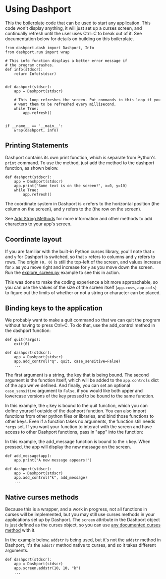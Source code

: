# Using Dashport

This the [boilerplate](examples/boilerplate.py) code that can be used to start any application. This code won't display anything, it will just set up a curses screen, and continually refresh until the user uses Ctrl+C to break out of it. See documentation below for details on building on this boilerplate.

```
from dashport.dash import Dashport, Info
from dashport.run import wrap

# This info function displays a better error message if
# the program crashes.
def info(stdscr):
    return Info(stdscr)


def dashport(stdscr):
    app = Dashport(stdscr)

    # This loop refreshes the screen. Put commands in this loop if you
    # want them to be refreshed every millisecond.
    while True:
        app.refresh()


if __name__ == '__main__':
    wrap(dashport, info)
```

## Printing Statements

Dashport contains its own print function, which is separate from Python's `print` command. To use the method, just add the method to the dashport function, as shown below.

```
def dashport(stdscr):
    app = Dashport(stdscr)
    app.print("Some text is on the screen!", x=0, y=10)
    while True:
        app.refresh()
```

The coordinate system in Dashport is `x` refers to the horizontal position (the column on the screen), and y refers to the (the row on the screen).

See [Add String Methods](docs/addStringMethods.md) for more information and other methods to add characters to your app's screen.

## Coordinate layout
If you are familiar with the built-in Python curses library, you'll note that `x` and `y` for Dashport is switched, so that `x` refers to columns and `y` refers to rows. The origin `(0, 0)` is still the top-left of the screen, and values increase for `x` as you move right and increase for `y` as you move down the screen. Run the [explore_screen.py](examples/explore_screen.py) example to see this in action.

This was done to make the coding experience a bit more approachable, so you can use the values of the size of the screen itself (`app.rows`, `app.cols`) to figure out the limits of whether or not a string or character can be placed.

## Binding keys to the application

We probably want to make a quit command so that we can quit the program without having to press Ctrl+C.  To do that, use the add_control method in the dashport function:

```
def quit(*args):
    exit(0)

def dashport(stdscr):
    app = Dashport(stdscr)
    app.add_control("q", quit, case_sensitive=False)
    ...
```
The first argument is a string, the key that is being bound. The second argument is the function itself, which will be added to the `app.controls` dict of the app we've defined. And finally, you can set an optional `case_sensitive` argument to `False`, if you would like both upper and lowercase versions of the key pressed to be bound to the same function.

In this example, the `q` key is bound to the quit function, which you can define yourself outside of the dashport function. You can also import functions from other python files or libraries, and bind those functions to other keys. Even if a function takes no arguments, the function still needs `*args` set. If you want your function to interact with the screen and have access to other Dashport functions, pass in "app" into the function:

In this example, the add_message function is bound to the `k` key. When pressed, the app will display the new message on the screen.

```
def add_message(app):
    app.print("A new message appears!")

def dashport(stdscr):
    app = Dashport(stdscr)
    app.add_control("k", add_message)
    ...
```

## Native curses methods

Because this is a wrapper, and a work in progress, not all functions in curses will be implemented, but you may still use curses methods in your applications set up by Dashport. The `screen` attribute in the Dashport object is just defined as the curses object, so you can use [any documented curses method](https://docs.python.org/3/library/curses.html) with it.

In the example below, `addstr` is being used, but it's not the `addstr` method in Dashport, it's the `addstr` method native to curses, and so it takes different arguments.

```
def dashport(stdscr):
    app = Dashport(stdscr)
    app.screen.addstr(10, 10, "k")
    ...
```
